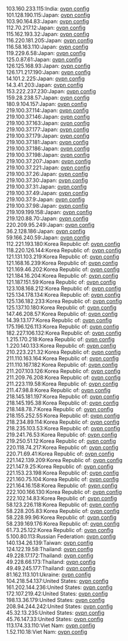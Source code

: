 103.160.233.115:India: [ovpn config](vpn/103_160_233_115.ovpn)  
101.128.190.115:Japan: [ovpn config](vpn/101_128_190_115.ovpn)  
103.90.164.83:Japan: [ovpn config](vpn/103_90_164_83.ovpn)  
112.70.217.12:Japan: [ovpn config](vpn/112_70_217_12.ovpn)  
115.162.193.32:Japan: [ovpn config](vpn/115_162_193_32.ovpn)  
116.220.181.205:Japan: [ovpn config](vpn/116_220_181_205.ovpn)  
116.58.163.110:Japan: [ovpn config](vpn/116_58_163_110.ovpn)  
119.229.6.58:Japan: [ovpn config](vpn/119_229_6_58.ovpn)  
125.0.87.61:Japan: [ovpn config](vpn/125_0_87_61.ovpn)  
126.125.168.93:Japan: [ovpn config](vpn/126_125_168_93.ovpn)  
126.171.217.190:Japan: [ovpn config](vpn/126_171_217_190.ovpn)  
14.101.2.225:Japan: [ovpn config](vpn/14_101_2_225.ovpn)  
14.3.41.203:Japan: [ovpn config](vpn/14_3_41_203.ovpn)  
153.222.237.230:Japan: [ovpn config](vpn/153_222_237_230.ovpn)  
159.28.238.57:Japan: [ovpn config](vpn/159_28_238_57.ovpn)  
180.9.104.157:Japan: [ovpn config](vpn/180_9_104_157.ovpn)  
219.100.37.114:Japan: [ovpn config](vpn/219_100_37_114.ovpn)  
219.100.37.146:Japan: [ovpn config](vpn/219_100_37_146.ovpn)  
219.100.37.163:Japan: [ovpn config](vpn/219_100_37_163.ovpn)  
219.100.37.177:Japan: [ovpn config](vpn/219_100_37_177.ovpn)  
219.100.37.179:Japan: [ovpn config](vpn/219_100_37_179.ovpn)  
219.100.37.181:Japan: [ovpn config](vpn/219_100_37_181.ovpn)  
219.100.37.186:Japan: [ovpn config](vpn/219_100_37_186.ovpn)  
219.100.37.198:Japan: [ovpn config](vpn/219_100_37_198.ovpn)  
219.100.37.207:Japan: [ovpn config](vpn/219_100_37_207.ovpn)  
219.100.37.221:Japan: [ovpn config](vpn/219_100_37_221.ovpn)  
219.100.37.26:Japan: [ovpn config](vpn/219_100_37_26.ovpn)  
219.100.37.30:Japan: [ovpn config](vpn/219_100_37_30.ovpn)  
219.100.37.31:Japan: [ovpn config](vpn/219_100_37_31.ovpn)  
219.100.37.49:Japan: [ovpn config](vpn/219_100_37_49.ovpn)  
219.100.37.9:Japan: [ovpn config](vpn/219_100_37_9.ovpn)  
219.100.37.98:Japan: [ovpn config](vpn/219_100_37_98.ovpn)  
219.109.199.158:Japan: [ovpn config](vpn/219_109_199_158.ovpn)  
219.120.88.70:Japan: [ovpn config](vpn/219_120_88_70.ovpn)  
220.209.95.249:Japan: [ovpn config](vpn/220_209_95_249.ovpn)  
36.2.128.186:Japan: [ovpn config](vpn/36_2_128_186.ovpn)  
59.166.240.59:Japan: [ovpn config](vpn/59_166_240_59.ovpn)  
112.221.193.180:Korea Republic of: [ovpn config](vpn/112_221_193_180.ovpn)  
118.220.126.144:Korea Republic of: [ovpn config](vpn/118_220_126_144.ovpn)  
121.131.103.219:Korea Republic of: [ovpn config](vpn/121_131_103_219.ovpn)  
121.168.16.239:Korea Republic of: [ovpn config](vpn/121_168_16_239.ovpn)  
121.169.46.202:Korea Republic of: [ovpn config](vpn/121_169_46_202.ovpn)  
121.184.16.204:Korea Republic of: [ovpn config](vpn/121_184_16_204.ovpn)  
121.187.151.59:Korea Republic of: [ovpn config](vpn/121_187_151_59.ovpn)  
123.108.168.212:Korea Republic of: [ovpn config](vpn/123_108_168_212.ovpn)  
125.134.178.134:Korea Republic of: [ovpn config](vpn/125_134_178_134.ovpn)  
125.136.182.233:Korea Republic of: [ovpn config](vpn/125_136_182_233.ovpn)  
125.137.10.180:Korea Republic of: [ovpn config](vpn/125_137_10_180.ovpn)  
147.46.208.57:Korea Republic of: [ovpn config](vpn/147_46_208_57.ovpn)  
14.39.13.177:Korea Republic of: [ovpn config](vpn/14_39_13_177.ovpn)  
175.196.126.113:Korea Republic of: [ovpn config](vpn/175_196_126_113.ovpn)  
182.227.106.132:Korea Republic of: [ovpn config](vpn/182_227_106_132.ovpn)  
1.215.170.218:Korea Republic of: [ovpn config](vpn/1_215_170_218.ovpn)  
1.220.140.133:Korea Republic of: [ovpn config](vpn/1_220_140_133.ovpn)  
210.223.221.32:Korea Republic of: [ovpn config](vpn/210_223_221_32.ovpn)  
211.110.163.164:Korea Republic of: [ovpn config](vpn/211_110_163_164.ovpn)  
211.110.167.182:Korea Republic of: [ovpn config](vpn/211_110_167_182.ovpn)  
211.207.103.126:Korea Republic of: [ovpn config](vpn/211_207_103_126.ovpn)  
211.209.76.208:Korea Republic of: [ovpn config](vpn/211_209_76_208.ovpn)  
211.223.119.58:Korea Republic of: [ovpn config](vpn/211_223_119_58.ovpn)  
211.47.98.8:Korea Republic of: [ovpn config](vpn/211_47_98_8.ovpn)  
218.145.181.197:Korea Republic of: [ovpn config](vpn/218_145_181_197.ovpn)  
218.145.195.38:Korea Republic of: [ovpn config](vpn/218_145_195_38.ovpn)  
218.148.78.7:Korea Republic of: [ovpn config](vpn/218_148_78_7.ovpn)  
218.155.252.55:Korea Republic of: [ovpn config](vpn/218_155_252_55.ovpn)  
218.234.89.114:Korea Republic of: [ovpn config](vpn/218_234_89_114.ovpn)  
218.235.103.53:Korea Republic of: [ovpn config](vpn/218_235_103_53.ovpn)  
219.241.76.53:Korea Republic of: [ovpn config](vpn/219_241_76_53.ovpn)  
219.250.51.12:Korea Republic of: [ovpn config](vpn/219_250_51_12.ovpn)  
220.118.74.217:Korea Republic of: [ovpn config](vpn/220_118_74_217.ovpn)  
220.71.69.41:Korea Republic of: [ovpn config](vpn/220_71_69_41.ovpn)  
221.142.139.209:Korea Republic of: [ovpn config](vpn/221_142_139_209.ovpn)  
221.147.9.25:Korea Republic of: [ovpn config](vpn/221_147_9_25.ovpn)  
221.153.23.198:Korea Republic of: [ovpn config](vpn/221_153_23_198.ovpn)  
221.160.75.104:Korea Republic of: [ovpn config](vpn/221_160_75_104.ovpn)  
221.164.16.158:Korea Republic of: [ovpn config](vpn/221_164_16_158.ovpn)  
222.100.166.130:Korea Republic of: [ovpn config](vpn/222_100_166_130.ovpn)  
222.102.14.83:Korea Republic of: [ovpn config](vpn/222_102_14_83.ovpn)  
58.123.226.118:Korea Republic of: [ovpn config](vpn/58_123_226_118.ovpn)  
58.228.205.83:Korea Republic of: [ovpn config](vpn/58_228_205_83.ovpn)  
58.228.99.96:Korea Republic of: [ovpn config](vpn/58_228_99_96.ovpn)  
58.239.169.176:Korea Republic of: [ovpn config](vpn/58_239_169_176.ovpn)  
61.73.25.122:Korea Republic of: [ovpn config](vpn/61_73_25_122.ovpn)  
5.100.80.113:Russian Federation: [ovpn config](vpn/5_100_80_113.ovpn)  
140.134.26.139:Taiwan: [ovpn config](vpn/140_134_26_139.ovpn)  
124.122.19.58:Thailand: [ovpn config](vpn/124_122_19_58.ovpn)  
49.228.17.172:Thailand: [ovpn config](vpn/49_228_17_172.ovpn)  
49.228.66.173:Thailand: [ovpn config](vpn/49_228_66_173.ovpn)  
49.49.245.177:Thailand: [ovpn config](vpn/49_49_245_177.ovpn)  
81.162.113.101:Ukraine: [ovpn config](vpn/81_162_113_101.ovpn)  
104.218.54.137:United States: [ovpn config](vpn/104_218_54_137.ovpn)  
161.202.144.236:United States: [ovpn config](vpn/161_202_144_236.ovpn)  
172.107.219.42:United States: [ovpn config](vpn/172_107_219_42.ovpn)  
198.13.36.179:United States: [ovpn config](vpn/198_13_36_179.ovpn)  
208.94.244.242:United States: [ovpn config](vpn/208_94_244_242.ovpn)  
45.32.13.235:United States: [ovpn config](vpn/45_32_13_235.ovpn)  
45.76.147.33:United States: [ovpn config](vpn/45_76_147_33.ovpn)  
113.174.33.110:Viet Nam: [ovpn config](vpn/113_174_33_110.ovpn)  
1.52.110.18:Viet Nam: [ovpn config](vpn/1_52_110_18.ovpn)  
